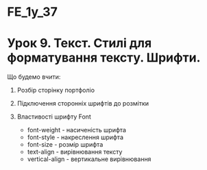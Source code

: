 # FE_1y_37

# Урок 9. Текст. Стилі для форматування тексту. Шрифти.

Що будемо вчити:

1. Розбір сторінку портфоліо

2. Підключення сторонніх шрифтів до розмітки

3. Властивості шрифту Font

   - font-weight - насиченість шрифта
   - font-style - накреслення шрифта
   - font-size - розмір шрифта
   - text-align - вирівнювання тексту
   - vertical-align - вертикальне вирівнювання
